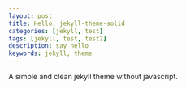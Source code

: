 ```yaml
---
layout: post
title: Hello, jekyll-theme-solid
categories: [jekyll, test]
tags: [jekyll, test, test2]
description: say hello
keywords: jekyll, theme
---
```


A simple and clean jekyll theme without javascript.
